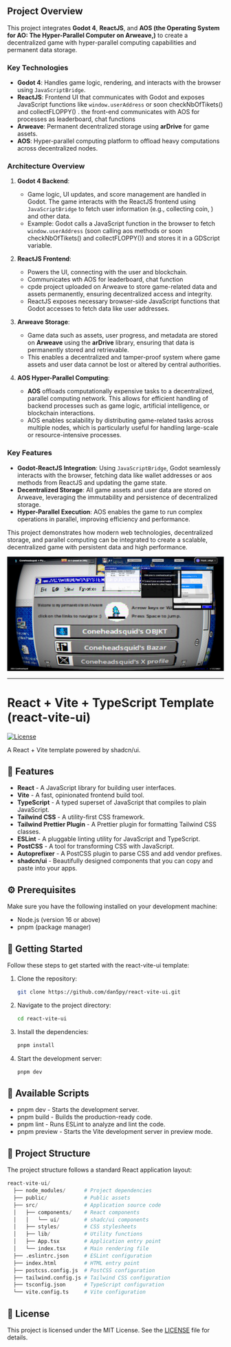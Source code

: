 ## Project Overview

This project integrates **Godot 4**, **ReactJS**,  and **AOS (the Operating System for AO: The Hyper-Parallel Computer on **Arweave**,)** to create a decentralized game with hyper-parallel computing capabilities and permanent data storage.

### Key Technologies
- **Godot 4**: Handles game logic, rendering, and interacts with the browser using `JavaScriptBridge`.
- **ReactJS**: Frontend UI that communicates with Godot and exposes JavaScript functions like `window.userAddress` or soon checkNbOfTikets() and collectFLOPPY() . the front-end communicates with AOS for processes as leaderboard, chat functions
- **Arweave**: Permanent decentralized storage using **arDrive** for game assets.
- **AOS**: Hyper-parallel computing platform to offload heavy computations across decentralized nodes.

### Architecture Overview
1. **Godot 4 Backend**: 
   - Game logic, UI updates, and score management are handled in Godot. The game interacts with the ReactJS frontend using `JavaScriptBridge` to fetch user information (e.g., collecting coin, ) and other data.
   - Example: Godot calls a JavaScript function in the browser to fetch `window.userAddress` (soon calling aos methods or soon checkNbOfTikets() and collectFLOPPY()) and stores it in a GDScript variable.

2. **ReactJS Frontend**: 
   - Powers the UI, connecting with the user and blockchain.
   -  Communicates wth AOS for leaderboard, chat function
   - cpde project uploaded on Arweave to store game-related data and assets permanently, ensuring decentralized access and integrity.
   - ReactJS exposes necessary browser-side JavaScript functions that Godot accesses to fetch data like user addresses.

3. **Arweave Storage**: 
   - Game data such as assets, user progress, and metadata are stored on **Arweave** using the **arDrive** library, ensuring that data is permanently stored and retrievable.
   - This enables a decentralized and tamper-proof system where game assets and user data cannot be lost or altered by central authorities.

4. **AOS Hyper-Parallel Computing**:
   - **AOS** offloads computationally expensive tasks to a decentralized, parallel computing network. This allows for efficient handling of backend processes such as game logic, artificial intelligence, or blockchain interactions.
   - AOS enables scalability by distributing game-related tasks across multiple nodes, which is particularly useful for handling large-scale or resource-intensive processes.

### Key Features
- **Godot-ReactJS Integration**: Using `JavaScriptBridge`, Godot seamlessly interacts with the browser, fetching data like wallet addresses or aos methods from ReactJS and updating the game state.
- **Decentralized Storage**: All game assets and user data are stored on Arweave, leveraging the immutability and persistence of decentralized storage.
- **Hyper-Parallel Execution**: AOS enables the game to run complex operations in parallel, improving efficiency and performance.

This project demonstrates how modern web technologies, decentralized storage, and parallel computing can be integrated to create a scalable, decentralized game with persistent data and high performance.

![alt text](https://github.com/coneheadsquid/coneheadsquid-game/blob/master/Screenshot.jpg)

----------------------------------------------------------------------------------------
# React + Vite + TypeScript Template (react-vite-ui)

[![License](https://img.shields.io/badge/license-MIT-blue.svg)](https://github.com/Dan5py/react-vite-ui/blob/main/LICENSE)

A React + Vite template powered by shadcn/ui.

## 🎉 Features

- **React** - A JavaScript library for building user interfaces.
- **Vite** - A fast, opinionated frontend build tool.
- **TypeScript** - A typed superset of JavaScript that compiles to plain JavaScript.
- **Tailwind CSS** - A utility-first CSS framework.
- **Tailwind Prettier Plugin** - A Prettier plugin for formatting Tailwind CSS classes.
- **ESLint** - A pluggable linting utility for JavaScript and TypeScript.
- **PostCSS** - A tool for transforming CSS with JavaScript.
- **Autoprefixer** - A PostCSS plugin to parse CSS and add vendor prefixes.
- **shadcn/ui** - Beautifully designed components that you can copy and paste into your apps.

## ⚙️ Prerequisites

Make sure you have the following installed on your development machine:

- Node.js (version 16 or above)
- pnpm (package manager)

## 🚀 Getting Started

Follow these steps to get started with the react-vite-ui template:

1. Clone the repository:

   ```bash
   git clone https://github.com/dan5py/react-vite-ui.git
   ```

2. Navigate to the project directory:

   ```bash
   cd react-vite-ui
   ```

3. Install the dependencies:

   ```bash
   pnpm install
   ```

4. Start the development server:

   ```bash
   pnpm dev
   ```

## 📜 Available Scripts

- pnpm dev - Starts the development server.
- pnpm build - Builds the production-ready code.
- pnpm lint - Runs ESLint to analyze and lint the code.
- pnpm preview - Starts the Vite development server in preview mode.

## 📂 Project Structure

The project structure follows a standard React application layout:

```python
react-vite-ui/
  ├── node_modules/      # Project dependencies
  ├── public/            # Public assets
  ├── src/               # Application source code
  │   ├── components/    # React components
  │   │   └── ui/        # shadc/ui components
  │   ├── styles/        # CSS stylesheets
  │   ├── lib/           # Utility functions
  │   ├── App.tsx        # Application entry point
  │   └── index.tsx      # Main rendering file
  ├── .eslintrc.json     # ESLint configuration
  ├── index.html         # HTML entry point
  ├── postcss.config.js  # PostCSS configuration
  ├── tailwind.config.js # Tailwind CSS configuration
  ├── tsconfig.json      # TypeScript configuration
  └── vite.config.ts     # Vite configuration
```

## 📄 License

This project is licensed under the MIT License. See the [LICENSE](https://choosealicense.com/licenses/mit/) file for details.
